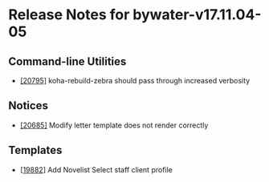 
# Release Notes for bywater-v17.11.04-05

## Command-line Utilities

- [[20795]](http://bugs.koha-community.org/bugzilla3/show_bug.cgi?id=20795) koha-rebuild-zebra should pass through increased verbosity

## Notices

- [[20685]](http://bugs.koha-community.org/bugzilla3/show_bug.cgi?id=20685) Modify letter template does not render correctly

## Templates

- [[19882]](http://bugs.koha-community.org/bugzilla3/show_bug.cgi?id=19882) Add Novelist Select staff client profile


